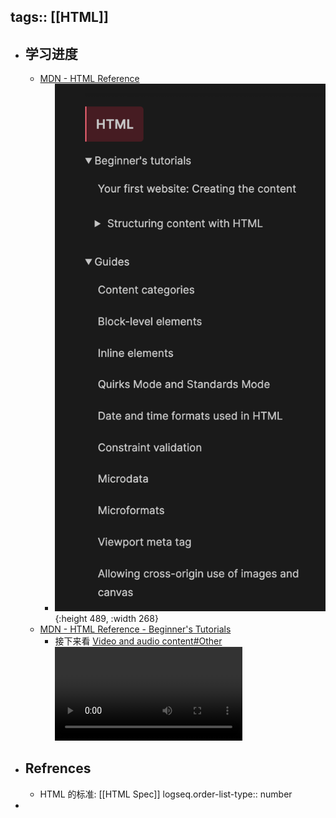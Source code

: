 tags:: [[HTML]]
---

- ## 学习进度
	- [MDN - HTML Reference](https://developer.mozilla.org/en-US/docs/Web/HTML)
		- ![image.png](../assets/image_1739625548778_0.png){:height 489, :width 268}
	- [MDN - HTML Reference - Beginner's Tutorials](https://developer.mozilla.org/en-US/docs/Learn/HTML)
		- 接下来看 [Video and audio content#Other <video> features](https://developer.mozilla.org/en-US/docs/Learn/HTML/Multimedia_and_embedding/Video_and_audio_content#other_video_features)
- ## Refrences
	- HTML 的标准: [[HTML Spec]]
	  logseq.order-list-type:: number
-